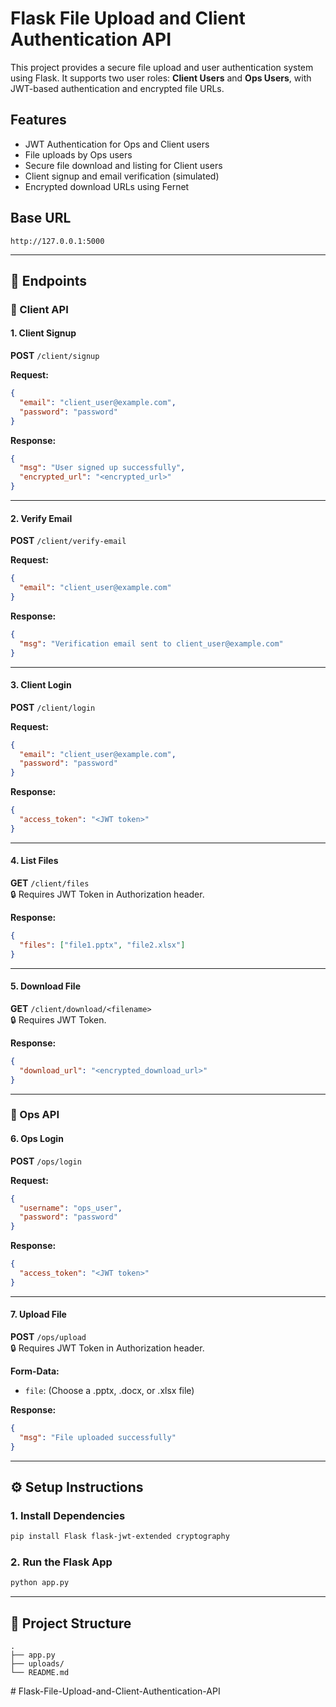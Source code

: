 
# Flask File Upload and Client Authentication API

This project provides a secure file upload and user authentication system using Flask. It supports two user roles: **Client Users** and **Ops Users**, with JWT-based authentication and encrypted file URLs.

## Features

- JWT Authentication for Ops and Client users
- File uploads by Ops users
- Secure file download and listing for Client users
- Client signup and email verification (simulated)
- Encrypted download URLs using Fernet

## Base URL

```
http://127.0.0.1:5000
```

---

## 📌 Endpoints

### 🔹 Client API

#### 1. Client Signup

**POST** `/client/signup`

**Request:**
```json
{
  "email": "client_user@example.com",
  "password": "password"
}
```

**Response:**
```json
{
  "msg": "User signed up successfully",
  "encrypted_url": "<encrypted_url>"
}
```

---

#### 2. Verify Email

**POST** `/client/verify-email`

**Request:**
```json
{
  "email": "client_user@example.com"
}
```

**Response:**
```json
{
  "msg": "Verification email sent to client_user@example.com"
}
```

---

#### 3. Client Login

**POST** `/client/login`

**Request:**
```json
{
  "email": "client_user@example.com",
  "password": "password"
}
```

**Response:**
```json
{
  "access_token": "<JWT token>"
}
```

---

#### 4. List Files

**GET** `/client/files`  
🔒 Requires JWT Token in Authorization header.

**Response:**
```json
{
  "files": ["file1.pptx", "file2.xlsx"]
}
```

---

#### 5. Download File

**GET** `/client/download/<filename>`  
🔒 Requires JWT Token.

**Response:**
```json
{
  "download_url": "<encrypted_download_url>"
}
```

---

### 🔸 Ops API

#### 6. Ops Login

**POST** `/ops/login`

**Request:**
```json
{
  "username": "ops_user",
  "password": "password"
}
```

**Response:**
```json
{
  "access_token": "<JWT token>"
}
```

---

#### 7. Upload File

**POST** `/ops/upload`  
🔒 Requires JWT Token in Authorization header.

**Form-Data:**
- `file`: (Choose a .pptx, .docx, or .xlsx file)

**Response:**
```json
{
  "msg": "File uploaded successfully"
}
```

---

## ⚙️ Setup Instructions

### 1. Install Dependencies
```bash
pip install Flask flask-jwt-extended cryptography
```

### 2. Run the Flask App
```bash
python app.py
```

---

## 📁 Project Structure

```
.
├── app.py
├── uploads/
└── README.md
```

#   F l a s k - F i l e - U p l o a d - a n d - C l i e n t - A u t h e n t i c a t i o n - A P I  
 
